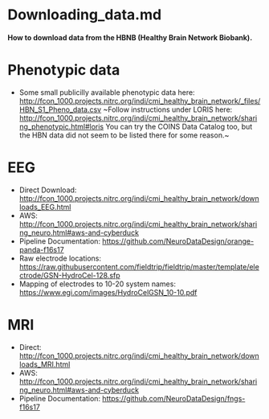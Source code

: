 # Downloading_data.md
#### How to download data from the HBNB (Healthy Brain Network Biobank).

# Phenotypic data
* Some small publicilly available phenotypic data here: http://fcon_1000.projects.nitrc.org/indi/cmi_healthy_brain_network/_files/HBN_S1_Pheno_data.csv
~Follow instructions under LORIS here: http://fcon_1000.projects.nitrc.org/indi/cmi_healthy_brain_network/sharing_phenotypic.html#loris
You can try the COINS Data Catalog too, but the HBN data did not seem to be listed there for some reason.~

# EEG
* Direct Download: http://fcon_1000.projects.nitrc.org/indi/cmi_healthy_brain_network/downloads_EEG.html
* AWS: http://fcon_1000.projects.nitrc.org/indi/cmi_healthy_brain_network/sharing_neuro.html#aws-and-cyberduck
* Pipeline Documentation: https://github.com/NeuroDataDesign/orange-panda-f16s17
* Raw electrode locations: https://raw.githubusercontent.com/fieldtrip/fieldtrip/master/template/electrode/GSN-HydroCel-128.sfp
* Mapping of electrodes to 10-20 system names: https://www.egi.com/images/HydroCelGSN_10-10.pdf

# MRI
* Direct: http://fcon_1000.projects.nitrc.org/indi/cmi_healthy_brain_network/downloads_MRI.html
* AWS: http://fcon_1000.projects.nitrc.org/indi/cmi_healthy_brain_network/sharing_neuro.html#aws-and-cyberduck
* Pipeline Documentation: https://github.com/NeuroDataDesign/fngs-f16s17
